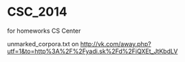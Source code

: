 CSC_2014
========

for homeworks CS Center

unmarked_corpo​ra.txt on http://vk.com/away.php?utf=1&to=http%3A%2F%2Fyadi.sk%2Fd%2FiQXEt_JtKbdLV
